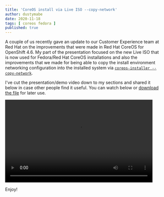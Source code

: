 ```yaml
---
title: 'CoreOS install via Live ISO --copy-network'
author: dustymabe
date: 2020-11-18
tags: [ coreos fedora ]
published: true
---
```


A couple of us recently gave an update to our Customer Experience team
at Red Hat on the improvements that were made in Red Hat CoreOS for
OpenShift 4.6. My part of the presentation focused on the new Live ISO
that is now used for Fedora/Red Hat CoreOS installations and also the
improvements that we made for being able to copy the install
environment networking configuration into the installed system via 
[`coreos-installer --copy-network`](https://github.com/coreos/coreos-installer/pull/212). 

I've cut the presentation/demo video down to my sections and shared it
below in case other people find it useful. You can watch below or
[download the file](https://dustymabecom.sfo2.digitaloceanspaces.com/2020-11-18_RHCOS-ISO-Network.mp4)
for later use.

<video controls width="480" height="270" src="https://dustymabecom.sfo2.digitaloceanspaces.com/2020-11-18_RHCOS-ISO-Network.mp4"></video>

Enjoy!
